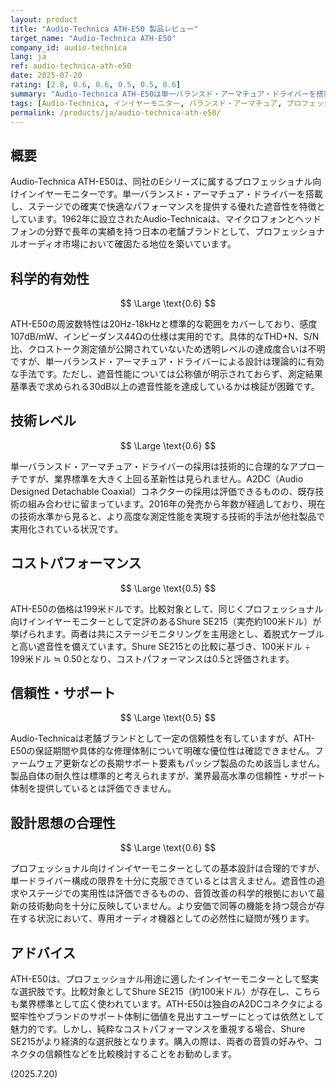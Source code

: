 ```yaml
---
layout: product
title: "Audio-Technica ATH-E50 製品レビュー"
target_name: "Audio-Technica ATH-E50"
company_id: audio-technica
lang: ja
ref: audio-technica-ath-e50
date: 2025-07-20
rating: [2.8, 0.6, 0.6, 0.5, 0.5, 0.6]
summary: "Audio-Technica ATH-E50は単一バランスド・アーマチュア・ドライバーを搭載したプロフェッショナル向けインイヤーモニター。199米ドルの価格で、同様のプロ向け製品と比較して妥当なコストパフォーマンスを持つ。"
tags: [Audio-Technica, インイヤーモニター, バランスド・アーマチュア, プロフェッショナル]
permalink: /products/ja/audio-technica-ath-e50/
---
```


## 概要

Audio-Technica ATH-E50は、同社のEシリーズに属するプロフェッショナル向けインイヤーモニターです。単一バランスド・アーマチュア・ドライバーを搭載し、ステージでの確実で快適なパフォーマンスを提供する優れた遮音性を特徴としています。1962年に設立されたAudio-Technicaは、マイクロフォンとヘッドフォンの分野で長年の実績を持つ日本の老舗ブランドとして、プロフェッショナルオーディオ市場において確固たる地位を築いています。

## 科学的有効性

$$ \Large \text{0.6} $$

ATH-E50の周波数特性は20Hz-18kHzと標準的な範囲をカバーしており、感度107dB/mW、インピーダンス44Ωの仕様は実用的です。具体的なTHD+N、S/N比、クロストーク測定値が公開されていないため透明レベルの達成度合いは不明ですが、単一バランスド・アーマチュア・ドライバーによる設計は理論的に有効な手法です。ただし、遮音性能については公称値が明示されておらず、測定結果基準表で求められる30dB以上の遮音性能を達成しているかは検証が困難です。

## 技術レベル

$$ \Large \text{0.6} $$

単一バランスド・アーマチュア・ドライバーの採用は技術的に合理的なアプローチですが、業界標準を大きく上回る革新性は見られません。A2DC（Audio Designed Detachable Coaxial）コネクターの採用は評価できるものの、既存技術の組み合わせに留まっています。2016年の発売から年数が経過しており、現在の技術水準から見ると、より高度な測定性能を実現する技術的手法が他社製品で実用化されている状況です。

## コストパフォーマンス

$$ \Large \text{0.5} $$

ATH-E50の価格は199米ドルです。比較対象として、同じくプロフェッショナル向けインイヤーモニターとして定評のあるShure SE215（実売約100米ドル）が挙げられます。両者は共にステージモニタリングを主用途とし、着脱式ケーブルと高い遮音性を備えています。Shure SE215との比較に基づき、100米ドル ÷ 199米ドル ≒ 0.50となり、コストパフォーマンスは0.5と評価されます。

## 信頼性・サポート

$$ \Large \text{0.5} $$

Audio-Technicaは老舗ブランドとして一定の信頼性を有していますが、ATH-E50の保証期間や具体的な修理体制について明確な優位性は確認できません。ファームウェア更新などの長期サポート要素もパッシブ製品のため該当しません。製品自体の耐久性は標準的と考えられますが、業界最高水準の信頼性・サポート体制を提供しているとは評価できません。

## 設計思想の合理性

$$ \Large \text{0.6} $$

プロフェッショナル向けインイヤーモニターとしての基本設計は合理的ですが、単一ドライバー構成の限界を十分に克服できているとは言えません。遮音性の追求やステージでの実用性は評価できるものの、音質改善の科学的根拠において最新の技術動向を十分に反映していません。より安価で同等の機能を持つ競合が存在する状況において、専用オーディオ機器としての必然性に疑問が残ります。

## アドバイス

ATH-E50は、プロフェッショナル用途に適したインイヤーモニターとして堅実な選択肢です。比較対象としてShure SE215（約100米ドル）が存在し、こちらも業界標準として広く使われています。ATH-E50は独自のA2DCコネクタによる堅牢性やブランドのサポート体制に価値を見出すユーザーにとっては依然として魅力的です。しかし、純粋なコストパフォーマンスを重視する場合、Shure SE215がより経済的な選択肢となります。購入の際は、両者の音質の好みや、コネクタの信頼性などを比較検討することをお勧めします。

(2025.7.20)